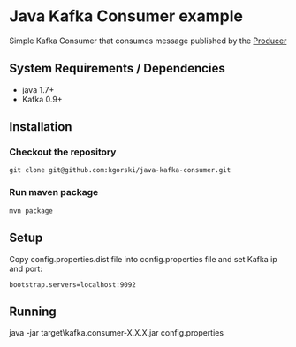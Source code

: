 # Java Kafka Consumer example

Simple Kafka Consumer that consumes message published by the [Producer](https://github.com/kgorski/java-kafka-producer)

## System Requirements / Dependencies
* java 1.7+
* Kafka 0.9+

## Installation
### Checkout the repository

    git clone git@github.com:kgorski/java-kafka-consumer.git

### Run maven package

    mvn package

## Setup
Copy config.properties.dist file into config.properties file and set Kafka ip and port:

    bootstrap.servers=localhost:9092

## Running

java -jar target\kafka.consumer-X.X.X.jar config.properties
